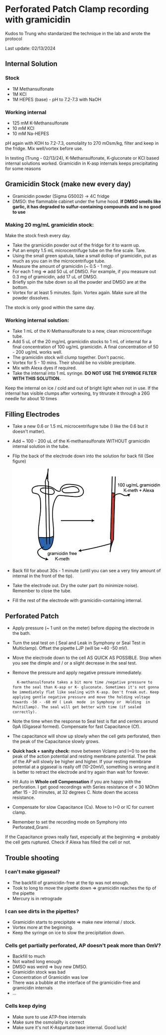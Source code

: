 # Perforated Patch Clamp recording with gramicidin
Kudos to Trung who standarized the technique in the lab and wrote the protocol

Last update: 02/13/2024

## Internal Solution 

### Stock
- 1M Methansulfonate
- 1M KCl
- 1M HEPES (base) - pH to 7.2-7.3 with NaOH

### Working internal
- 125 mM K-Methansulfonate
- 10 mM KCl
- 10 mM Na-HEPES

pH again with KOH to 7.2-7.3, osmolality to 270 mOsm/kg, filter and keep in the fridge. Mix well/vortex before use.

In testing (Trung - 02/13/24), K-Methansulfonate, K-gluconate or KCl based internal solutions worked. Gramicidin in K-asp internals keeps precipitating for some reasons

## Gramicidin Stock (make new every day)

- Gramicidin powder (Sigma G5002) -> 4C fridge
- DMSO: the flammable cabinet under the fume hood. **If DMSO smells like garlic, it has degraded to sulfur-containing compounds and is no good to use**

### Making 20 mg/mL gramicidin stock:
Make the stock fresh every day.
- Take the gramicidin powder out of the fridge for it to warm up.
- Put an empty 1.5 mL microcentrifuge tube on the fine scale. Tare.
- Using the small green spatula, take a small dollop of gramicidin, put as much as you can in the microcentrifuge tube.
- Measure the amount of gramicidin (~ 0.5 - 1 mg).
- For each 1 mg => add 50 uL of DMSO. For example, if you measure out 0.3 mg of gramicidin, add 17 uL of DMSO.
- Briefly spin the tube down so all the powder and DMSO are at the bottom.
- Vortex for at least 5 minutes. Spin. Vortex again. Make sure all the powder dissolves.

The stock is only good within the same day.

### Working internal solution:
- Take 1 mL of the K-Methansulfonate to a new, clean microcentrifuge tube.
- Add 5 uL of the 20 mg/mL gramicidin stocks to 1 mL of internal for a final concentration of 100
ug/mL gramicidin. A final concentration of 50 - 200 ug/mL works well.
- The gramicidin stock will clump together. Don't pacnic.
- Vortex for 5 - 10 mins. Their should be no visible precipitate.
- Mix with Alexa dyes if required.
- Take the internal into 1 mL syringe. **DO NOT USE THE SYRINGE FILTER WITH THIS SOLUTION.**

Keep the internal on ice / cold and out of bright light when not in use. If the internal has visible clumps after vortexing, try titrurate it through a 26G needle for about 10 times

## Filling Electrodes

- Take a new 0.6 or 1.5 mL microcentrifugre tube (I like the 0.6 but it doesn't matter).
- Add ~ 100 - 200 uL of the K-methansulfonate WITHOUT gramicidin internal solution in the tube.
- Flip the back of the electrode down into the solution for back fill (See figure)

   <img src="../images/perforated.png">

- Back fill for about 30s - 1 minute (until you can see a very tiny amount of internal in the front of
the tip).
- Take the electrode out. Dry the outer part (to minimize noise). Remember to close the tube.
- Fill the rest of the electrode with gramicidin-containing internal.
## Perforated Patch
- Apply pressure (~ 1 unit on the meter) before dipping the electrode in the bath.
- Turn the seal test on ( Seal and Leak  in Symphony or  Seal Test  in Multiclamp). Offset the
pipette LJP (will be ~40 -50 mV).
- Move the electrode down to the cell AS QUICK AS POSSIBLE. Stop when you see the dimple and
/ or a slight decrease in the seal test.
- Remove the pressure and apply negative pressure immediately.



        K-methansulfonate takes a bit more time /negative pressure to form the seal than K-asp or K- gluconate. Sometimes it's not gonna be immediately flat like sealing with K-asp. Don't freak out. Keep applying gentle negative pressure and move the holding voltage towards -50 - -60 mV ( Leak  mode  in Symphony or  Holding  in MultiClamp). The seal will get better with time (if sealed correctly).



- Note the time when the response to Seal test is flat and centers around 0pA (Gigaseal formed).
Compensate for fast Capacitance (Cf).
- The capacitance will show up slowly when the cell gets perforated, then the peak of the
Capacitance slowly grows.
- **Quick hack + sanity check:** move between Vclamp and I=0 to see the peak of the action potential and resting membrane potential. The peak of the AP will slowly be higher and higher. If
your resting membrane potential at a gigaseal is really off (10-20mV), something is wrong and it
is better to retract the electrode and try again than wait for forever.
- Hit Auto in **Whole cell Compensation** if you are happy with the perforation. I get good recordings with Series resistance of < 30 MOhm after 15 - 20 minutes, at 32 degrees C. Note down the
access resistance.
- Compensate for slow Capacitance (Cs). Move to I=0 or IC for current clamp.
- Remember to set the recording mode on Symphony into Perforated_Grami .

If the Capacitance grows really fast, especially at the beginning => probably the cell gets ruptured.
Check if Alexa has filled the cell or not.


## Trouble shooting
### I can't make gigaseal?
- The backfill of gramicidin-free at the tip was not enough.
- Took to long to move the pipette down => gramicidin reaches the tip of the pipette
- Mercury is in retrograde
### I can see dirts in the pipettes?
- Gramicidin starts to precipitate => make new internal / stock.
- Vortex more at the beginning.
- Keep the syringe on ice to slow the precipitation down.
### Cells get partially perforated, AP doesn't peak more than 0mV?
- Backfill to much
- Not waited long enough
- DMSO was weird => buy new DMSO.
- Gramicidin stock was bad
- Concentration of Gramicidin was low
- There was a bubble at the interface of the gramicidin-free and gramicidin internals
- ...
### Cells keep dying
- Make sure to use ATP-free internals
- Make sure the osmolality is correct
- Make sure it's not K-Aspartate base internal.
Good luck!